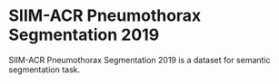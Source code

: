 # SIIM-ACR Pneumothorax Segmentation 2019

SIIM-ACR Pneumothorax Segmentation 2019 is a dataset for semantic segmentation task.